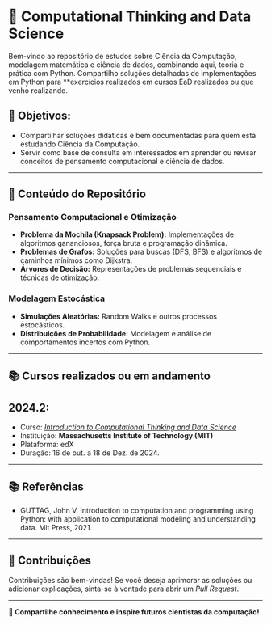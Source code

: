 # 📘 **Computational Thinking and Data Science**

Bem-vindo ao repositório de estudos sobre Ciência da Computação, modelagem matemática e ciência de dados, combinando aqui, teoria e prática com Python. Compartilho soluções detalhadas de implementações em Python para **exercícios realizados em cursos EaD realizados ou que venho realizando.

## 🌟 **Objetivos:**
- Compartilhar soluções didáticas e bem documentadas para quem está estudando Ciência da Computação.
- Servir como base de consulta em interessados em aprender ou revisar conceitos de pensamento computacional e ciência de dados.

---

## 📝 **Conteúdo do Repositório**

### **Pensamento Computacional e Otimização**
- **Problema da Mochila (Knapsack Problem):** Implementações de algoritmos gananciosos, força bruta e programação dinâmica.
- **Problemas de Grafos:** Soluções para buscas (DFS, BFS) e algoritmos de caminhos mínimos como Dijkstra.
- **Árvores de Decisão:** Representações de problemas sequenciais e técnicas de otimização.

### **Modelagem Estocástica**
- **Simulações Aleatórias:** Random Walks e outros processos estocásticos.
- **Distribuições de Probabilidade:** Modelagem e análise de comportamentos incertos com Python.

---

## 📚 **Cursos realizados ou em andamento**

## **2024.2:**
- Curso: [_Introduction to Computational Thinking and Data Science_](https://www.edx.org/course/introduction-to-computational-thinking-and-data-4)
- Instituição: **Massachusetts Institute of Technology (MIT)**
- Plataforma: edX
- Duração: 16 de out. a 18 de Dez. de 2024.

---

## 📚 **Referências**

- GUTTAG, John V. Introduction to computation and programming using Python: with application to computational modeling and understanding data. Mit Press, 2021.

---

## 🤝 **Contribuições**

Contribuições são bem-vindas! Se você deseja aprimorar as soluções ou adicionar explicações, sinta-se à vontade para abrir um _Pull Request_.

---

**🚀 Compartilhe conhecimento e inspire futuros cientistas da computação!**
